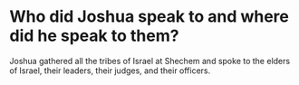 # Who did Joshua speak to and where did he speak to them?

Joshua gathered all the tribes of Israel at Shechem and spoke to the elders of Israel, their leaders, their judges, and their officers.
